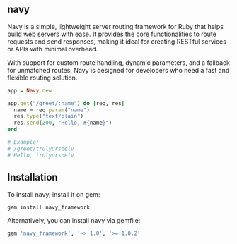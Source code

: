 ## navy

Navy is a simple, lightweight server routing framework for Ruby that helps build web servers with ease. It provides the core functionalities to route requests and send responses, making it ideal for creating RESTful services or APIs with minimal overhead.

With support for custom route handling, dynamic parameters, and a fallback for unmatched routes, Navy is designed for developers who need a fast and flexible routing solution.

```ruby
app = Navy.new

app.get("/greet/:name") do |req, res|
  name = req.param("name")
  res.type("text/plain")
  res.send(200, "Hello, #{name}")
end

# Example:
# /greet/trulyursdelv
# Hello, trulyursdelv
```

## Installation

To install navy, install it on gem:

```
gem install navy_framework
```

Alternatively, you can install navy via gemfile:

```ruby
gem 'navy_framework', '~> 1.0', '>= 1.0.2'
```
